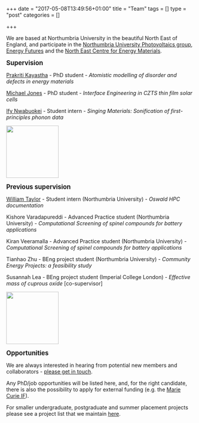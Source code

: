 +++
date = "2017-05-08T13:49:56+01:00"
title = "Team"
tags = []
type = "post"
categories = []

+++

We are based at Northumbria University in the beautiful North East of England, and participate in the [Northumbria University Photovoltaics group](https://sites.google.com/view/nupv), [Energy Futures](https://www.northumbria.ac.uk/about-us/academic-departments/mathematics-physics-and-electrical-engineering/research/renewable-energy-technologies-and-materials/) and the [North East Centre for Energy Materials](https://research.ncl.ac.uk/necem/).

<big>
<b>Supervision</b> </big>

[Prakriti Kayastha](https://scholar.google.com/citations?user=XIU5zG4AAAAJ&hl=en) - PhD student - *Atomistic modelling of disorder and defects in energy materials* </br>

[Michael Jones](https://uk.linkedin.com/in/michael-jones-8a6b6a191) - PhD student - *Interface Engineering in CZTS thin film solar cells* </br>

[Ify Nwabuokei](https://github.com/ifylala) - Student intern - *Singing Materials: Sonification of first-principles phonon data* </br>

<img src="../images/ore.jpg" style="float: middle; height: 10em; "> </br>

<big>
<b>Previous supervision</b> </big>

[William Taylor](https://github.com/musicmrman99) - Student intern (Northumbria University)  - *Oswald HPC documentation* </br>

Kishore Varadapureddi - Advanced Practice student (Northumbria University) - *Computational Screening of spinel compounds for battery applications* </br>

Kiran Veeramalla - Advanced Practice student (Northumbria University) - *Computational Screening of spinel compounds for battery applications* </br>

Tianhao Zhu - BEng project student (Northumbria University) - *Community Energy Projects: a feasibility study* <br>

Susannah Lea - BEng project student (Imperial College London) - *Effective mass of cuprous oxide* [co-supervisor] </br>

<img src="../images/ore.jpg" style="float: middle; height: 10em; "> </br>

<big>
<b>Opportunities</b> </big>

We are always interested in hearing from potential new members and collaborators - [please get in touch](https://lucydot.github.io/about/). 

Any PhD/job opportunities will be listed here, and, for the right candidate, there is also the possibility to apply for external funding (e.g. the [Marie Curie IF](https://ec.europa.eu/research/mariecurieactions/actions/individual-fellowships_en)).

For smaller undergraduate, postgraduate and summer placement projects please see a project list that we maintain [here](https://lucydot.github.io/projects_list/).







